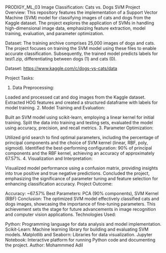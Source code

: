 PRODIGY_ML_03
Image Classification: Cats vs. Dogs SVM Project
Overview: This repository features the implementation of a Support Vector Machine (SVM) model for classifying images of cats and dogs from the Kaggle dataset. The project explores the application of SVMs in handling high-dimensional image data, emphasizing feature extraction, model training, evaluation, and parameter optimization.

Dataset: The training archive comprises 25,000 images of dogs and cats. The project focuses on training the SVM model using these files to enable accurate classification. Subsequently, the trained model predicts labels for test1.zip, differentiating between dogs (1) and cats (0).

Dataset: https://www.kaggle.com/c/dogs-vs-cats/data

Project Tasks:

1. Data Preprocessing:

Loaded and processed cat and dog images from the Kaggle dataset.
Extracted HOG features and created a structured dataframe with labels for model training.
2. Model Training and Evaluation:

Built an SVM model using scikit-learn, employing a linear kernel for initial training.
Split the data into training and testing sets, evaluated the model using accuracy, precision, and recall metrics.
3. Parameter Optimization:

Utilized grid search to find optimal parameters, including the percentage of principal components and the choice of SVM kernel (linear, RBF, poly, sigmoid).
Identified the best-performing configuration: 90% of principal components and the RBF kernel, achieving an accuracy of approximately 67.57%.
4. Visualization and Interpretation:

Visualized model performance using a confusion matrix, providing insights into true positive and true negative predictions.
Concluded the project, emphasizing the significance of parameter tuning and feature selection for enhancing classification accuracy.
Project Outcome:

Accuracy: ~67.57%
Best Parameters: PCA (90% components), SVM Kernel (RBF)
Conclusion: The optimized SVM model effectively classified cats and dogs images, showcasing the importance of fine-tuning parameters. This achievement sets the stage for future advancements in image recognition and computer vision applications.
Technologies Used:

Python: Programming language for data analysis and model implementation.
Scikit-Learn: Machine learning library for building and evaluating SVM models.
Matplotlib and Seaborn: Libraries for data visualization.
Jupyter Notebook: Interactive platform for running Python code and documenting the project.
Author: Mohammmed Adil
